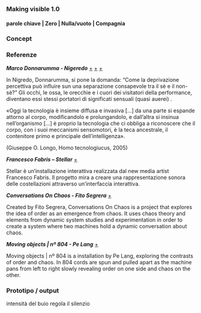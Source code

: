 ### Making visible 1.0

#### parole chiave | Zero | Nulla/vuoto | Compagnia


### Concept




### Referenze
***Marco Donnarumma - Nigeredo*** [+](http://marcodonnarumma.com/works/nigredo/) [+](http://www.ilmuromagazine.com/il-risveglio-del-corpo-assente-marco-donnarumma-2/) [+](http://www.annamonteverdi.it/digital/nigredo-by-marco-donnarumma/)

In Nigredo, Donnarumma, si pone la domanda: “Come la deprivazione percettiva può influire sun una separazione consapevole tra il sè e il non-sè?” Gli occhi, le ossa, le orecchie e i cuori dei visitatori della performance, diventano essi stessi portatori di significati sensuali (quasi auerei) .

«Oggi la tecnologia è insieme diffusa e invasiva […] da una parte si espande attorno al corpo, modificandolo e prolungandolo, e dall’altra si insinua nell’organismo […] è proprio la tecnologia che ci obbliga a riconoscere che il corpo, con i suoi meccanismi sensomotori, è la teca ancestrale, il contenitore primo e principale dell’intelligenza».

(Giuseppe O. Longo, Homo tecnologiucus, 2005)

***Francesco Fabris – Stellar***  [+](http://interactivedesign.it/blog/visual-programming/max-msp/2016/02/12/francesco-fabris-stellar-interactive-installation/)


Stellar è un’installazione interattiva realizzata dal new media artist Francesco Fabris. Il progetto mira a creare una rappresentazione sonora delle costellazioni attraverso un’interfaccia interattiva.


***Conversations On Chaos - Fito Segrera*** [+](http://www.creativeapplications.net/linux/conversations-on-chaos-by-fito-segrera/)

Created by Fito Segrera, Conversations On Chaos is a project that explores the idea of order as an emergence from chaos.  It uses chaos theory and elements from dynamic system studies and experimentation in order to create a system where two machines hold a dynamic conversation about chaos.


***Moving objects | nº 804 - Pe Lang*** [+](http://www.creativeapplications.net/objects/moving-objects-no-804-by-pe-lang/)


Moving objects | nº 804 is a installation by Pe Lang, exploring the contrasts of order and chaos. In 804 cords are spun and pulled apart as the machine pans from left to right slowly revealing order on one side and chaos on the other.

### Prototipo / output
intensità del buio regola il silenzio

